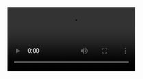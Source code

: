 <video  style="display:block; width:auto; height:auto;" autoplay controls loop="loop"> 
  <source src="https://user-images.githubusercontent.com/28539842/212809925-e75ecfab-51c6-4cfa-afa6-30e641197ffc.MP4" type="video/mp4" />
</video>

